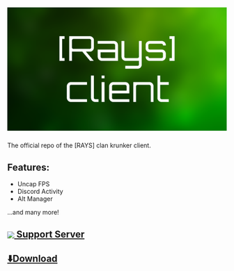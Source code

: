 # ![[RAYS] Client](./splash.png)
The official repo of the [RAYS] clan krunker client.  

## Features:
  - Uncap FPS
  - Discord Activity
  - Alt Manager

...and many more!

## [<img src="https://cdn.z3db0y.com/discord.svg" valign="middle" style="height: 1em"> Support Server](https://discord.gg/C4k9uVnPwP)

## [⬇️Download](https://api.z3db0y.com/rays/download)
